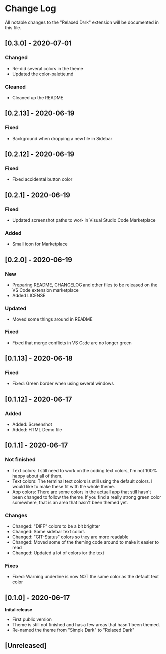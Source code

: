 # Change Log
All notable changes to the "Relaxed Dark" extension will be documented in this file.


## [0.3.0] - 2020-07-01
### Changed
- Re-did several colors in the theme
- Updated the color-palette.md

### Cleaned
- Cleaned up the README

## [0.2.13] - 2020-06-19
### Fixed
- Background when dropping a new file in Sidebar

## [0.2.12] - 2020-06-19
### Fixed
- Fixed accidental button color

## [0.2.1] - 2020-06-19
### Fixed
- Updated screenshot paths to work in Visual Studio Code Marketplace

### Added
- Small icon for Marketplace

## [0.2.0] - 2020-06-19
### New
- Preparing README, CHANGELOG and other files to be released on the VS Code extension marketplace
- Added LICENSE

### Updated
- Moved some things around in README

### Fixed
- Fixed that merge conflicts in VS Code are no longer green

## [0.1.13] - 2020-06-18
### Fixed
- Fixed: Green border when using several windows

## [0.1.12] - 2020-06-17 
### Added
- Added: Screenshot
- Added: HTML Demo file

## [0.1.1] - 2020-06-17 
### Not finished
- Text colors: I still need to work on the coding text colors, I'm not 100% happy about all of them.
- Text colors: The terminal text colors is still using the default colors. I would like to make these fit with the whole theme.
- App colors: There are some colors in the actuall app that still hasn't been changed to follow the theme. If you find a really strong green color somewhere, that is an area that hasn't been themed yet.  

### Changes
- Changed: "DIFF" colors to be a bit brighter
- Changed: Some sidebar text colors
- Changed: "GIT-Status" colors so they are more readable
- Changed: Moved some of the theming code around to make it easier to read
- Changed: Updated a lot of colors for the text

### Fixes
- Fixed: Warning underline is now NOT the same color as the default text color

## [0.1.0] - 2020-06-17 
**Inital release**
- First public version
- Theme is still not finished and has a few areas that hasn't been themed. 
- Re-named the theme from "Simple Dark" to "Relaxed Dark"

## [Unreleased]
